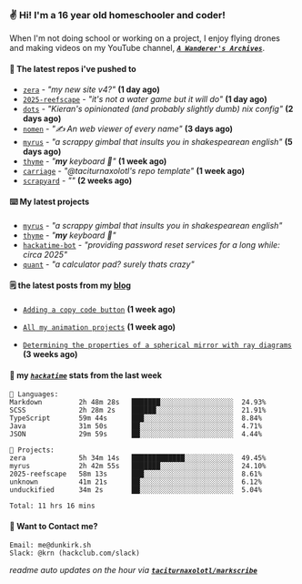 ### ✌️ Hi! I'm a 16 year old homeschooler and coder!

When I'm not doing school or working on a project, I enjoy flying drones and making videos on my YouTube channel, [**_`A Wanderer's Archives`_**](https://youtube.com/@wanderer.archives).

#### 👷 The latest repos i've pushed to

- [`zera`](https://github.com/taciturnaxolotl/zera) - _"my new site v4?"_ **(1 day ago)**
- [`2025-reefscape`](https://github.com/df1317/2025-reefscape) - _"it's not a water game but it will do"_ **(1 day ago)**
- [`dots`](https://github.com/taciturnaxolotl/dots) - _"Kieran's opinionated (and probably slightly dumb) nix config"_ **(2 days ago)**
- [`nomen`](https://github.com/aramshiva/nomen) - _"✍️ An web viewer of every name"_ **(3 days ago)**
- [`myrus`](https://github.com/taciturnaxolotl/myrus) - _"a scrappy gimbal that insults you in shakespearean english"_ **(5 days ago)**
- [`thyme`](https://github.com/taciturnaxolotl/thyme) - _"**my** keyboard 🫶"_ **(1 week ago)**
- [`carriage`](https://github.com/taciturnaxolotl/carriage) - _"@taciturnaxolotl's repo template"_ **(1 week ago)**
- [`scrapyard`](https://github.com/hackclub/scrapyard) - _""_ **(2 weeks ago)**

#### ⌨️ My latest projects

- [`myrus`](https://github.com/taciturnaxolotl/myrus) - _"a scrappy gimbal that insults you in shakespearean english"_
- [`thyme`](https://github.com/taciturnaxolotl/thyme) - _"**my** keyboard 🫶"_
- [`hackatime-bot`](https://github.com/taciturnaxolotl/hackatime-bot) - _"providing password reset services for a long while: circa 2025"_
- [`quant`](https://github.com/taciturnaxolotl/quant) - _"a calculator pad? surely thats crazy"_

#### 🗒️ the latest posts from my [blog](https://dunkirk.sh)

- [`Adding a copy code button`](https://dunkirk.sh/blog/adding-a-copy-button/) **(1 week ago)**

- [`All my animation projects`](https://dunkirk.sh/blog/my-animations/) **(1 week ago)**

- [`Determining the properties of a spherical mirror with ray diagrams`](https://dunkirk.sh/blog/spherical-ray-diagrams/) **(3 weeks ago)**



#### 📡 my [_`hackatime`_](https://waka.hackclub.com) stats from the last week

```text
💾 Languages:
Markdown         2h 48m 28s   ███████░░░░░░░░░░░░░░░░░░  24.93%
SCSS             2h 28m 2s    ██████░░░░░░░░░░░░░░░░░░░  21.91%
TypeScript       59m 44s      ███░░░░░░░░░░░░░░░░░░░░░░  8.84%
Java             31m 50s      ██░░░░░░░░░░░░░░░░░░░░░░░  4.71%
JSON             29m 59s      ██░░░░░░░░░░░░░░░░░░░░░░░  4.44%

💼 Projects:
zera             5h 34m 14s   █████████████░░░░░░░░░░░░  49.45%
myrus            2h 42m 55s   ███████░░░░░░░░░░░░░░░░░░  24.10%
2025-reefscape   58m 13s      ███░░░░░░░░░░░░░░░░░░░░░░  8.61%
unknown          41m 21s      ██░░░░░░░░░░░░░░░░░░░░░░░  6.12%
unduckified      34m 2s       ██░░░░░░░░░░░░░░░░░░░░░░░  5.04%

Total: 11 hrs 16 mins
```

#### 📮 Want to Contact me?

```text
Email: me@dunkirk.sh
Slack: @krn (hackclub.com/slack)
```

_readme auto updates on the hour via [**`taciturnaxolotl/markscribe`**](https://github.com/taciturnaxolotl/markscribe)_
